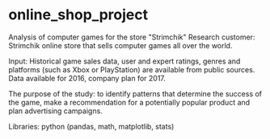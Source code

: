 # online_shop_project

Analysis of computer games for the store "Strimchik" Research customer: Strimchik online store that sells computer games all over the world.  

Input: Historical game sales data, user and expert ratings, genres and platforms (such as Xbox or PlayStation) are available from public sources. Data available for 2016, company plan for 2017.  

The purpose of the study: to identify patterns that determine the success of the game, make a recommendation for a potentially popular product and plan advertising campaigns.

Libraries: python (pandas, math, matplotlib, stats)
